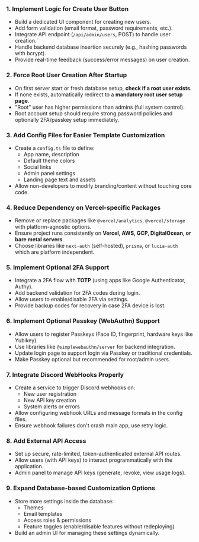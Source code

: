 ### 1. **Implement Logic for Create User Button**

- Build a dedicated UI component for creating new users.
- Add form validation (email format, password requirements, etc.).
- Integrate API endpoint (`/api/admin/users`, POST) to handle user creation.`
- Handle backend database insertion securely (e.g., hashing passwords with bcrypt).
- Provide real-time feedback (success/error messages) on user creation.

### 2. **Force Root User Creation After Startup**

- On first server start or fresh database setup, **check if a root user exists**.
- If none exists, automatically redirect to a **mandatory root user setup page**.
- "Root" user has higher permissions than admins (full system control).
- Root account setup should require strong password policies and optionally 2FA/passkey setup immediately.

### 3. **Add Config Files for Easier Template Customization**

- Create a `config.ts` file to define:
  - App name, description
  - Default theme colors
  - Social links
  - Admin panel settings
  - Landing page text and assets
- Allow non-developers to modify branding/content without touching core code.

### 4. **Reduce Dependency on Vercel-specific Packages**

- Remove or replace packages like `@vercel/analytics`, `@vercel/storage` with platform-agnostic options.
- Ensure project runs consistently on **Vercel, AWS, GCP, DigitalOcean, or bare metal servers**.
- Choose libraries like `next-auth` (self-hosted), `prisma`, or `lucia-auth` which are platform independent.

### 5. **Implement Optional 2FA Support**

- Integrate a 2FA flow with **TOTP** (using apps like Google Authenticator, Authy).
- Add backend validation for 2FA codes during login.
- Allow users to enable/disable 2FA via settings.
- Provide backup codes for recovery in case 2FA device is lost.

### 6. **Implement Optional Passkey (WebAuthn) Support**

- Allow users to register Passkeys (Face ID, fingerprint, hardware keys like Yubikey).
- Use libraries like `@simplewebauthn/server` for backend integration.
- Update login page to support login via Passkey or traditional credentials.
- Make Passkey optional but recommended for root/admin users.

### 7. **Integrate Discord WebHooks Properly**

- Create a service to trigger Discord webhooks on:
  - New user registration
  - New API key creation
  - System alerts or errors
- Allow configuring webhook URLs and message formats in the config files.
- Ensure webhook failures don't crash main app, use retry logic.

### 8. **Add External API Access**

- Set up secure, rate-limited, token-authenticated external API routes.
- Allow users (with API keys) to interact programmatically with the application.
- Admin panel to manage API keys (generate, revoke, view usage logs).

### 9. **Expand Database-based Customization Options**

- Store more settings inside the database:
  - Themes
  - Email templates
  - Access roles & permissions
  - Feature toggles (enable/disable features without redeploying)
- Build an admin UI for managing these settings dynamically.
